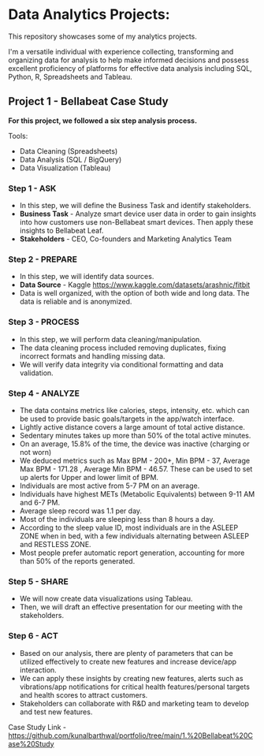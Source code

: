 # Data Analytics Projects:

This repository showcases some of my analytics projects.

I'm a versatile individual with experience collecting, transforming and organizing data for analysis to help make informed decisions and possess excellent proficiency of platforms for effective data analysis including SQL, Python, R, Spreadsheets and Tableau.



## Project 1 - Bellabeat Case Study

**For this project, we followed a six step analysis process.**

Tools:
- Data Cleaning (Spreadsheets)
- Data Analysis (SQL / BigQuery)
- Data Visualization (Tableau)

### Step 1 - ASK 
* In this step, we will define the Business Task and identify stakeholders.
* **Business Task** - Analyze smart device user data in order to gain insights into how customers use non-Bellabeat smart devices. Then apply these insights to Bellabeat Leaf.
* **Stakeholders** - CEO, Co-founders and Marketing Analytics Team

### Step 2 - PREPARE
* In this step, we will identify data sources.
* **Data Source** - Kaggle <https://www.kaggle.com/datasets/arashnic/fitbit>
* Data is well organized, with the option of both wide and long data. The data is reliable and is anonymized.

### Step 3 - PROCESS
* In this step, we will perform data cleaning/manipulation.
* The data cleaning process included removing duplicates, fixing incorrect formats and handling missing data.
* We will verify data integrity via conditional formatting and data validation.

### Step 4 - ANALYZE
* The data contains metrics like calories, steps, intensity, etc. which can be used to provide basic goals/targets in the app/watch interface.
* Lightly active distance covers a large amount of total active distance.
* Sedentary minutes takes up more than 50%  of the total active minutes.
* On an average, 15.8% of the time, the device was inactive (charging or not worn)
* We deduced metrics such as Max BPM - 200+, Min BPM - 37, Average Max BPM - 171.28 , Average Min BPM - 46.57. These can be used to set up alerts for Upper and lower limit of BPM.
* Individuals are most active from 5-7 PM on an average.
* Individuals have highest METs (Metabolic Equivalents) between 9-11 AM and 6-7 PM.
* Average sleep record was 1.1 per day.
* Most of the individuals are sleeping less than 8 hours a day. 
* According to the sleep value ID, most individuals are in the ASLEEP ZONE when in bed, with a few individuals alternating between ASLEEP and RESTLESS ZONE.
* Most people prefer automatic report generation, accounting for more than 50% of the reports generated.

### Step 5 - SHARE
* We will now create data visualizations using Tableau.
* Then, we will draft an effective presentation for our meeting with the stakeholders.

### Step 6 - ACT
* Based on our analysis, there are plenty of parameters that can be utilized effectively to create new features and increase device/app interaction.
* We can apply these insights by creating new features, alerts such as vibrations/app notifications for critical health features/personal targets and health scores to attract customers.
* Stakeholders can collaborate with R&D and marketing team to develop and test new features.


Case Study Link - <https://github.com/kunalbarthwal/portfolio/tree/main/1.%20Bellabeat%20Case%20Study>
